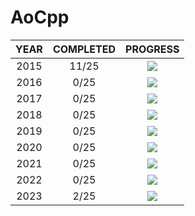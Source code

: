 # AoCpp


| YEAR  | COMPLETED |             PROGRESS              |
| :---: | :-------: | :-------------------------------: |
| 2015  |   11/25    | ![](https://progress-bar.dev/44/) |
| 2016  |   0/25    | ![](https://progress-bar.dev/0/)  |
| 2017  |   0/25    | ![](https://progress-bar.dev/0/)  |
| 2018  |   0/25    | ![](https://progress-bar.dev/0/)  |
| 2019  |   0/25    | ![](https://progress-bar.dev/0/)  |
| 2020  |   0/25    | ![](https://progress-bar.dev/0/)  |
| 2021  |   0/25    | ![](https://progress-bar.dev/0/)  |
| 2022  |   0/25    | ![](https://progress-bar.dev/0/)  |
| 2023  |   2/25    | ![](https://progress-bar.dev/8/)  |


